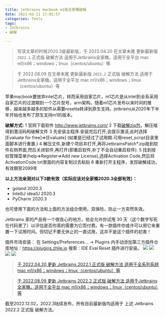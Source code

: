 ```yaml
---
title: jetbrains macbook m1版全家桶破解
date: 2021-03-11 17:01:57
categories: Tools
tags:
- Jetbrains
- 破解

---
```

> 写该文章的时候2020.3是最新版，于 2022.04.20 在文章末尾 更新最新版 `2022.1` 正式版 破解方法 适用于Jetbrains全家桶，适用于全平台 mac m1/x86；windows；linux（centos/ubuntu）等

> 于 2022.08.09 在文章末尾 更新最新版 `2022.2` 正式版 破解方法 适用于Jetbrains全家桶，适用于全平台 mac m1/x86；windows；linux（centos/ubuntu）等

苹果macbook要放弃intel芯片，转而采用自家芯片，m1芯片是从intel到全系采用自家芯片的过渡期到一个芯片型号，arm架构。随着m1芯片发布以来时间的推移，越来越多越多的软件从需要rosetta转译到原生支持。jetbrains从2020年下半年开始也发布了原生支持m1的版本。

**破解方式:**
1 官网下载软件 http://www.jetbrains.com/
2 下载[破解zip包](/files/jetbrains-mac-m1/Jetbrains2020.3及以上版本激活补丁_520xiazai.zip)，解压缩得到激活码和破解文件
3 先安装主程序.安装完后打开,会提示激活,此时选择[Evaluate for free]=>[Evaluate] (如果是已经过了试用期.可用reset_script目录里面脚本进行重置.)
4 解压文件,新建个项目并打开,再将JetbrainsPatch*.zip拖到软件右侧界面,然后关闭软件,再打开(即重启软件,补丁不会自动重启软件).
5 找到授权管理菜单(help=>Register=>Add new License),选择Activation Code,然后将ActivationCode.txt里面的内容复制过去粘贴
6 重新打开主程序，发现破解成功，有效期至2099年

**以上方法亲测对以下3款有效（实际应该对全家桶2020.3全部有效）：**
* goland 2020.3
* IntelliJ ideaIU 2020.3
* PyCharm 2020.3

也可使用下面的方法和上面的方法组合使用，双保险，防止一方突然失效。

Jetbrains 家的产品有一个很良心的地方，他会允许你试用 30 天（这个数字写死在代码里了）以评估是否你真的需要为它而付费。有一款插件你或许可以用它来重置一下试用时间。但切记不要无休止的一直试用，这并不是这个插件的初衷！

插件市场安装：
在 Settings/Preferences... -> Plugins 内手动添加第三方插件仓库地址：https://plugins.zhile.io 搜索：IDE Eval Reset 插件进行安装。
![](/images/jetbrains-mac-m1/1.jpg)
![](/images/jetbrains-mac-m1/2.jpg)
![](/images/jetbrains-mac-m1/3.jpg)
![](/images/jetbrains-mac-m1/4.jpg)



> [于 2022.04.20 更新 Jetbrains 2022.1 正式版 破解方法 适用于全系列系统 mac m1/x86；windows；linux（centos/ubuntu）等](https://backendcloud.notion.site/jetbrains-2022-1-windows-64-mac-m1-mac-x86-linux-6682daee7d3a4659a4ba79561f7a508b)

> [于 2022.08.09 更新 Jetbrains 2022.2 正式版 破解方法 适用于Jetbrains全家桶，适用于全平台 mac m1/x86；windows；linux（centos/ubuntu）等](https://backendcloud.notion.site/jetbrains-2022-2-windows-64-mac-m1-mac-x86-linux-1091781f62f542b7af52dc80416a09d3)

截至2022.12.02，2022.3陆续发布，所有目前最新版均适用于 上述 Jetbrains 2022.2 正式版 破解方法。